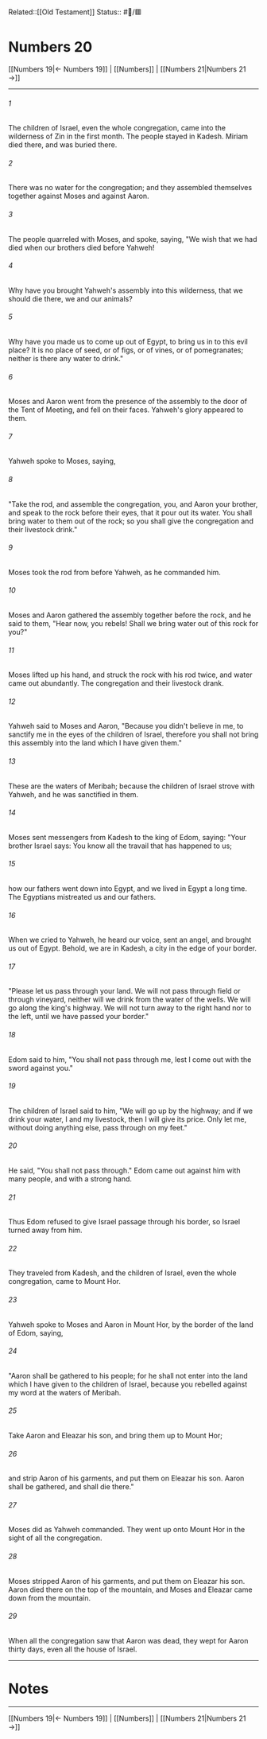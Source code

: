 Related::[[Old Testament]]
Status:: #📖/🟥
# Numbers 20

[[Numbers 19|← Numbers 19]] | [[Numbers]] | [[Numbers 21|Numbers 21 →]]
***



###### 1 
The children of Israel, even the whole congregation, came into the wilderness of Zin in the first month. The people stayed in Kadesh. Miriam died there, and was buried there. 

###### 2 
There was no water for the congregation; and they assembled themselves together against Moses and against Aaron. 

###### 3 
The people quarreled with Moses, and spoke, saying, "We wish that we had died when our brothers died before Yahweh! 

###### 4 
Why have you brought Yahweh's assembly into this wilderness, that we should die there, we and our animals? 

###### 5 
Why have you made us to come up out of Egypt, to bring us in to this evil place? It is no place of seed, or of figs, or of vines, or of pomegranates; neither is there any water to drink." 

###### 6 
Moses and Aaron went from the presence of the assembly to the door of the Tent of Meeting, and fell on their faces. Yahweh's glory appeared to them. 

###### 7 
Yahweh spoke to Moses, saying, 

###### 8 
"Take the rod, and assemble the congregation, you, and Aaron your brother, and speak to the rock before their eyes, that it pour out its water. You shall bring water to them out of the rock; so you shall give the congregation and their livestock drink." 

###### 9 
Moses took the rod from before Yahweh, as he commanded him. 

###### 10 
Moses and Aaron gathered the assembly together before the rock, and he said to them, "Hear now, you rebels! Shall we bring water out of this rock for you?" 

###### 11 
Moses lifted up his hand, and struck the rock with his rod twice, and water came out abundantly. The congregation and their livestock drank. 

###### 12 
Yahweh said to Moses and Aaron, "Because you didn't believe in me, to sanctify me in the eyes of the children of Israel, therefore you shall not bring this assembly into the land which I have given them." 

###### 13 
These are the waters of Meribah; because the children of Israel strove with Yahweh, and he was sanctified in them. 

###### 14 
Moses sent messengers from Kadesh to the king of Edom, saying: "Your brother Israel says: You know all the travail that has happened to us; 

###### 15 
how our fathers went down into Egypt, and we lived in Egypt a long time. The Egyptians mistreated us and our fathers. 

###### 16 
When we cried to Yahweh, he heard our voice, sent an angel, and brought us out of Egypt. Behold, we are in Kadesh, a city in the edge of your border. 

###### 17 
"Please let us pass through your land. We will not pass through field or through vineyard, neither will we drink from the water of the wells. We will go along the king's highway. We will not turn away to the right hand nor to the left, until we have passed your border." 

###### 18 
Edom said to him, "You shall not pass through me, lest I come out with the sword against you." 

###### 19 
The children of Israel said to him, "We will go up by the highway; and if we drink your water, I and my livestock, then I will give its price. Only let me, without doing anything else, pass through on my feet." 

###### 20 
He said, "You shall not pass through." Edom came out against him with many people, and with a strong hand. 

###### 21 
Thus Edom refused to give Israel passage through his border, so Israel turned away from him. 

###### 22 
They traveled from Kadesh, and the children of Israel, even the whole congregation, came to Mount Hor. 

###### 23 
Yahweh spoke to Moses and Aaron in Mount Hor, by the border of the land of Edom, saying, 

###### 24 
"Aaron shall be gathered to his people; for he shall not enter into the land which I have given to the children of Israel, because you rebelled against my word at the waters of Meribah. 

###### 25 
Take Aaron and Eleazar his son, and bring them up to Mount Hor; 

###### 26 
and strip Aaron of his garments, and put them on Eleazar his son. Aaron shall be gathered, and shall die there." 

###### 27 
Moses did as Yahweh commanded. They went up onto Mount Hor in the sight of all the congregation. 

###### 28 
Moses stripped Aaron of his garments, and put them on Eleazar his son. Aaron died there on the top of the mountain, and Moses and Eleazar came down from the mountain. 

###### 29 
When all the congregation saw that Aaron was dead, they wept for Aaron thirty days, even all the house of Israel.

---
# Notes


***
[[Numbers 19|← Numbers 19]] | [[Numbers]] | [[Numbers 21|Numbers 21 →]]
